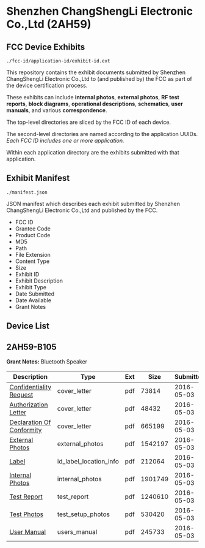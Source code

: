 # Shenzhen ChangShengLi Electronic Co.,Ltd (2AH59)
## FCC Device Exhibits

```
./fcc-id/application-id/exhibit-id.ext
```

This repository contains the exhibit documents submitted by Shenzhen ChangShengLi Electronic Co.,Ltd to (and published by) the FCC as part of the device certification process.

These exhibits can include **internal photos**, **external photos**, **RF test reports**, **block diagrams**, **operational descriptions**, **schematics**, **user manuals**, and various **correspondence**.

The top-level directories are sliced by the FCC ID of each device.

The second-level directories are named according to the application UUIDs. *Each FCC ID includes one or more application.*

Within each application directory are the exhibits submitted with that application. 

## Exhibit Manifest

```
./manifest.json
```

JSON manifest which describes each exhibit submitted by Shenzhen ChangShengLi Electronic Co.,Ltd and published by the FCC.

- FCC ID
- Grantee Code
- Product Code
- MD5
- Path
- File Extension
- Content Type
- Size
- Exhibit ID
- Exhibit Description
- Exhibit Type
- Date Submitted
- Date Available
- Grant Notes

## Device List
## 2AH59-B105
**Grant Notes:** Bluetooth Speaker

| Description | Type | Ext | Size | Submitted | Available |
| ----------- | ---- | --- | ---- | --------- | --------- |
| [Confidentiality Request](2AH59-B105/192f9806124dfb122e44f7a608bedf2c/2978081.pdf) | cover_letter | pdf | 73814 | 2016-05-03 | 2016-05-03 |
| [Authorization Letter](2AH59-B105/192f9806124dfb122e44f7a608bedf2c/2978082.pdf) | cover_letter | pdf | 48432 | 2016-05-03 | 2016-05-03 |
| [Declaration Of Conformity](2AH59-B105/192f9806124dfb122e44f7a608bedf2c/2978083.pdf) | cover_letter | pdf | 665199 | 2016-05-03 | 2016-05-03 |
| [External Photos](2AH59-B105/192f9806124dfb122e44f7a608bedf2c/2978076.pdf) | external_photos | pdf | 1542197 | 2016-05-03 | 2016-05-03 |
| [Label](2AH59-B105/192f9806124dfb122e44f7a608bedf2c/2978084.pdf) | id_label_location_info | pdf | 212064 | 2016-05-03 | 2016-05-03 |
| [Internal Photos](2AH59-B105/192f9806124dfb122e44f7a608bedf2c/2978077.pdf) | internal_photos | pdf | 1901749 | 2016-05-03 | 2016-05-03 |
| [Test Report](2AH59-B105/192f9806124dfb122e44f7a608bedf2c/2978079.pdf) | test_report | pdf | 1240610 | 2016-05-03 | 2016-05-03 |
| [Test Photos](2AH59-B105/192f9806124dfb122e44f7a608bedf2c/2978078.pdf) | test_setup_photos | pdf | 530420 | 2016-05-03 | 2016-05-03 |
| [User Manual](2AH59-B105/192f9806124dfb122e44f7a608bedf2c/2978080.pdf) | users_manual | pdf | 245733 | 2016-05-03 | 2016-05-03 |

